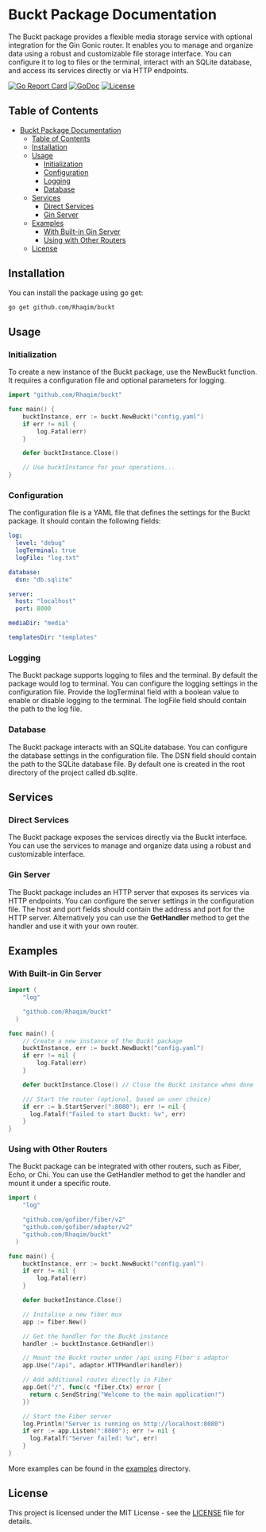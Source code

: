 # Buckt Package Documentation

The Buckt package provides a flexible media storage service with optional integration for the Gin Gonic router. It enables you to manage and organize data using a robust and customizable file storage interface. You can configure it to log to files or the terminal, interact with an SQLite database, and access its services directly or via HTTP endpoints.

[![Go Report Card](https://goreportcard.com/badge/github.com/Rhaqim/buckt)](https://goreportcard.com/report/github.com/Rhaqim/buckt)
[![GoDoc](https://godoc.org/github.com/Rhaqim/buckt?status.svg)](https://pkg.go.dev/github.com/Rhaqim/buckt)
[![License](https://img.shields.io/github/license/Rhaqim/buckt)](LICENSE)

## Table of Contents

- [Buckt Package Documentation](#buckt-package-documentation)
  - [Table of Contents](#table-of-contents)
  - [Installation](#installation)
  - [Usage](#usage)
    - [Initialization](#initialization)
    - [Configuration](#configuration)
    - [Logging](#logging)
    - [Database](#database)
  - [Services](#services)
    - [Direct Services](#direct-services)
    - [Gin Server](#gin-server)
  - [Examples](#examples)
    - [With Built-in Gin Server](#with-built-in-gin-server)
    - [Using with Other Routers](#using-with-other-routers)
  - [License](#license)

## Installation

You can install the package using go get:

```bash
go get github.com/Rhaqim/buckt
```

## Usage

### Initialization

To create a new instance of the Buckt package, use the NewBuckt function. It requires a configuration file and optional parameters for logging.

```go
import "github.com/Rhaqim/buckt"

func main() {
    bucktInstance, err := buckt.NewBuckt("config.yaml")
    if err != nil {
        log.Fatal(err)
    }

    defer bucktInstance.Close()

    // Use bucktInstance for your operations...
}
```

### Configuration

The configuration file is a YAML file that defines the settings for the Buckt package. It should contain the following fields:

```yaml
log:
  level: "debug"
  logTerminal: true
  logFile: "log.txt"

database:
  dsn: "db.sqlite"

server:
  host: "localhost"
  port: 8000

mediaDir: "media"

templatesDir: "templates"
```

### Logging

The Buckt package supports logging to files and the terminal. By default the package would log to terminal. You can configure the logging settings in the configuration file. Provide the logTerminal field with a boolean value to enable or disable logging to the terminal. The logFile field should contain the path to the log file.

### Database

The Buckt package interacts with an SQLite database. You can configure the database settings in the configuration file. The DSN field should contain the path to the SQLite database file. By default one is created in the root directory of the project called db.sqlite.

## Services

### Direct Services

The Buckt package exposes the services directly via the Buckt interface. You can use the services to manage and organize data using a robust and customizable interface.

### Gin Server

The Buckt package includes an HTTP server that exposes its services via HTTP endpoints. You can configure the server settings in the configuration file. The host and port fields should contain the address and port for the HTTP server. Alternatively you can use the **GetHandler** method to get the handler and use it with your own router.

## Examples

### With Built-in Gin Server

```go
import (
    "log"

    "github.com/Rhaqim/buckt"
  )   

func main() {
    // Create a new instance of the Buckt package
    bucktInstance, err := buckt.NewBuckt("config.yaml")
    if err != nil {
        log.Fatal(err)
    }

    defer bucktInstance.Close() // Close the Buckt instance when done

    /// Start the router (optional, based on user choice)
    if err := b.StartServer(":8080"); err != nil {
      log.Fatalf("Failed to start Buckt: %v", err)
    }
}
```

### Using with Other Routers

The Buckt package can be integrated with other routers, such as Fiber, Echo, or Chi. You can use the GetHandler method to get the handler and mount it under a specific route.

```go
import (
    "log"

    "github.com/gofiber/fiber/v2"
    "github.com/gofiber/adaptor/v2"
    "github.com/Rhaqim/buckt"
  )

func main() {
    bucktInstance, err := buckt.NewBuckt("config.yaml")
    if err != nil {
        log.Fatal(err)
    }

    defer bucketInstance.Close()

    // Initalise a new fiber mux
    app := fiber.New()

    // Get the handler for the Buckt instance
    handler := bucktInstance.GetHandler()

    // Mount the Buckt router under /api using Fiber's adaptor
    app.Use("/api", adaptor.HTTPHandler(handler))

    // Add additional routes directly in Fiber
    app.Get("/", func(c *fiber.Ctx) error {
      return c.SendString("Welcome to the main application!")
    })

    // Start the Fiber server
    log.Println("Server is running on http://localhost:8080")
    if err := app.Listen(":8080"); err != nil {
      log.Fatalf("Server failed: %v", err)
    }
}
```

More examples can be found in the [examples](example/) directory.

## License

This project is licensed under the MIT License - see the [LICENSE](LICENSE) file for details.
